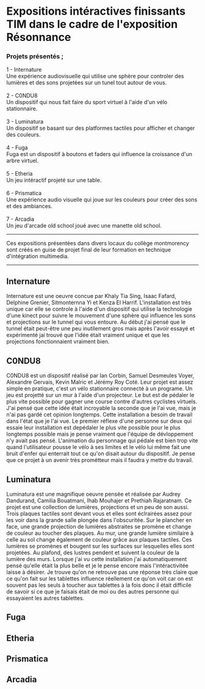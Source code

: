 <h1> Expositions intéractives finissants TIM dans le cadre de l'exposition Résonnance</h1>

<h3>Projets présentés ;</h3>

1 - Internature
<br/>
Une expérience audiovisuelle qui utilise une sphère pour controler des lumières et des sons projetées sur un tunel tout autour de vous.
<br/><br/>
2 - C0NDU8
<br/>
Un dispositif qui nous fait faire du sport virtuel à l'aide d'un vélo stationnaire.
<br/><br/>
3 - Luminatura
<br/>
Un dispositif se basant sur des platformes tactiles pour afficher et changer des couleurs.
<br/><br/>
4 - Fuga
<br/>
Fuga est un dispositif à boutons et faders qui influence la croissance d'un arbre virtuel.
<br/><br/>
5 - Etheria
<br/>
Un jeu intéractif projeté sur une table.
<br/><br/>
6 - Prismatica
<br/>
Une expérience audio visuelle qui joue sur les couleurs pour créer des sons et des ambiances.
<br/><br/>
7 - Arcadia
<br/>
Un jeu d'arcade old school joué avec une manette old school.

------------

Ces expositions présentées dans divers locaux du collège montmorency sont créés en guise de projet final de leur formation en technique d'intégration multimedia.

------------

<h2>Internature</h2>
Internature est une oeuvre concue par Khaly Tia Sing, Isaac Fafard, Delphine Grenier, Sitmonternna Yi et Kenza El Harrif. L'installation est très unique car elle se controle à l'aide d'un dispositif qui utilise la technologie d'une kinect pour suivre le mouvement d'une sphère qui influence les sons et projections sur le tunnel qui vous entoure. Au début j'ai pensé que le tunnel était peut-être une peu inutilement gros mais après l'avoir essayé et expérimenté jai trouvé que l'idée était vraiment unique et que les projections fonctionnaient vraiment bien.

<h2>C0NDU8</h2>
C0NDU8 est un dispositif réalisé par Ian Corbin, Samuel Desmeules Voyer, Alexandre Gervais, Kevin Malric et Jérémy Roy Coté. Leur projet est assez simple en pratique, c'est un vélo stationnaire connecté à un programe. Un jeu est projetté sur un mur à l'aide d'un projecteur. Le but est de pédaler le plus vite possible pour gagner une course contre d'autres cyclistes virtuels. J'ai pensé que cette idée était incroyable la seconde que je l'ai vue, mais je n'ai pas gardé cet opinion longtemps. Cette installation a besoin de travail dans l'état que je l'ai vue. Le premier réflexe d'une personne sur deux qui essaie leur installation est depédaler le plus vite possible pour le plus longtemps possible mais je pense vraiment que l'équipe de dévloppement n'y avait pas pensé. L'animation du personnage qui pédale est bien trop vite quand l'utilisateur pousse le vélo à ses limites et le vélo lui même fait une bruit d'enfer qui enterrait tout ce qu'on disait autour du dispositif. Je pense que ce projet à un avenir très prométteur mais il faudra y mettre du travail.

<h2>Luminatura</h2>
Luminatura est une magnifique oeuvre pensée et réalisée par Audrey Dandurand, Camilia Bouatmani, Ihab Mouhajer et Prethiah Rajaratnam. Ce projet est une collection de lumières, projections et un peu de son aussi. Trois plaques tactiles sont devant vous et elles sont éclrairées assez pour les voir dans la grande salle plongée dans l'obscuritée. Sur le plancher en face, une grande projection de lumières abstraites se promène et change de couleur au toucher des plaques. Au mur, une grande lumière similaire à celle au sol change également de couleur grâce aux plaques tactiles. Ces lumières se promènes et bougent sur les surfaces sur lesquelles elles sont projetées. Au plafond, des lustres pendent et suivent la couleur de la lumière des murs. Lorsque j'ai vu cette installation j'ai automatiquement pensé qu'elle était la plus belle et je le pense encore mais l'intéractivitée laisse à désirer. Je trouve qu'on ne retrouve pas une réponse très claire que ce qu'on fait sur les tablettes influence réellement ce qu'on voit car on est souvent pas les seuls à toucher aux tablettes à la fois donc il était difficile de savoir si ce que je faisais était de moi ou des autres personne qui essayaient les autres tablettes. 
<h2>Fuga</h2>

<h2>Etheria</h2>

<h2>Prismatica</h2>

<h2>Arcadia</h2>
